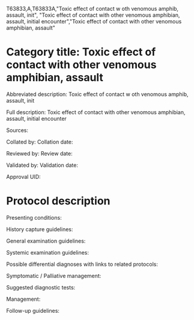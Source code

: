 T63833,A,T63833A,"Toxic effect of contact w oth venomous amphib, assault, init", "Toxic effect of contact with other venomous amphibian, assault, initial encounter","Toxic effect of contact with other venomous amphibian, assault"
# Category title: Toxic effect of contact with other venomous amphibian, assault

Abbreviated description: Toxic effect of contact w oth venomous amphib, assault, init

Full description: Toxic effect of contact with other venomous amphibian, assault, initial encounter

Sources:

Collated by:
Collation date:

Reviewed by:
Review date:

Validated by:
Validation date:

Approval UID:

# Protocol description

Presenting conditions:

History capture guidelines:

General examination guidelines:

Systemic examination guidelines:

Possible differential diagnoses with links to related protocols:

Symptomatic / Palliative management:

Suggested diagnostic tests:

Management:

Follow-up guidelines:
